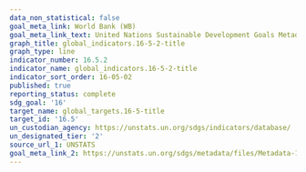 ```yaml
---
data_non_statistical: false
goal_meta_link: World Bank (WB)
goal_meta_link_text: United Nations Sustainable Development Goals Metadata (pdf 1361kB)
graph_title: global_indicators.16-5-2-title
graph_type: line
indicator_number: 16.5.2
indicator_name: global_indicators.16-5-2-title
indicator_sort_order: 16-05-02
published: true
reporting_status: complete
sdg_goal: '16'
target_name: global_targets.16-5-title
target_id: '16.5'
un_custodian_agency: https://unstats.un.org/sdgs/indicators/database/
un_designated_tier: '2'
source_url_1: UNSTATS
goal_meta_link_2: https://unstats.un.org/sdgs/metadata/files/Metadata-16-05-02.pdf
---
```

